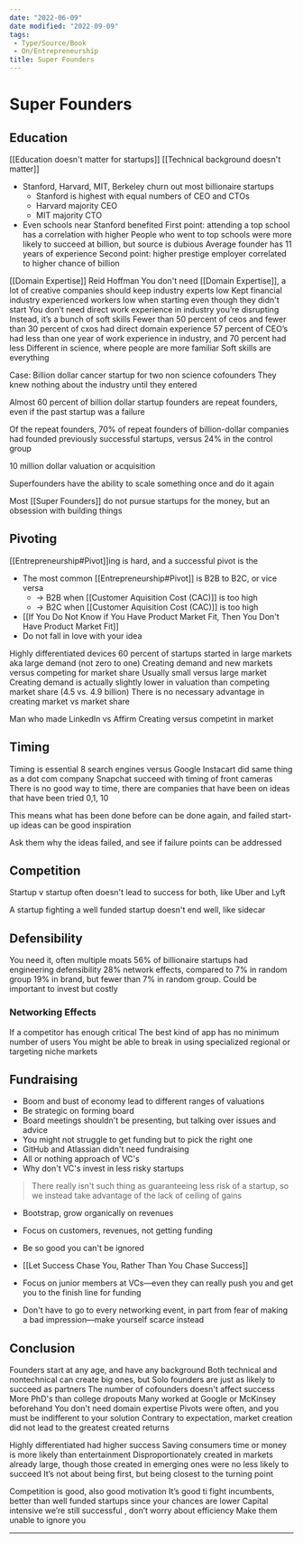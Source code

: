 ```yaml
---
date: "2022-06-09"
date modified: "2022-09-09"
tags:
 - Type/Source/Book
 - On/Entrepreneurship
title: Super Founders
---
```


# Super Founders

## Education
[[Education doesn't matter for startups]]
[[Technical background doesn't matter]]

- Stanford, Harvard, MIT, Berkeley churn out most billionaire startups
	- Stanford is highest with equal numbers of CEO and CTOs
	- Harvard majority CEO
	- MIT majority CTO
- Even schools near Stanford benefited
First point: attending a top school has a correlation with higher People who went to top schools were more likely to succeed at billion, but source is dubious
Average founder has 11 years of experience
Second point: higher prestige employer correlated to higher chance of billion

[[Domain Expertise]]
Reid Hoffman
You don't need [[Domain Expertise]], a lot of creative companies should keep industry experts low
Kept financial industry experienced workers low when starting even though they didn't start
You don’t need direct work experience in industry you’re disrupting
Instead, it’s a bunch of soft skills
Fewer than 50 percent of ceos and fewer than 30 percent of cxos had direct domain experience
57 percent of CEO’s had less than one year of work experience in industry, and 70 percent had less
Different in science, where people are more familiar
Soft skills are everything

Case: Billion dollar cancer startup for two non science cofounders
They knew nothing about the industry until they entered

Almost 60 percent of billion dollar startup founders are repeat founders, even if the past startup was a failure

Of the repeat founders, 70% of repeat founders of billion-dollar companies had founded previously successful startups, versus 24% in the control group

10 million dollar valuation or acquisition

Superfounders have the ability to scale something once and do it again

Most [[Super Founders]] do not pursue startups for the money, but an obsession with building things

## Pivoting
[[Entrepreneurship#Pivot]]ing is hard, and a successful pivot is the
- The most common [[Entrepreneurship#Pivot]] is B2B to B2C, or vice versa
	- -> B2B when [[Customer Aquisition Cost (CAC)]] is too high
	- -> B2C when [[Customer Aquisition Cost (CAC)]] is too high
- [[If You Do Not Know if You Have Product Market Fit, Then You Don't Have Product Market Fit]]
- Do not fall in love with your idea

Highly differentiated devices
60 percent of startups started in large markets aka large demand (not zero to one)
Creating demand and new markets versus competing for market share
Usually small versus large market
Creating demand is actually slightly lower in valuation than competing market share (4.5 vs. 4.9 billion)
There is no necessary advantage in creating market vs market share

Man who made LinkedIn vs Affirm
Creating versus competint in market

## Timing
Timing is essential
8 search engines versus Google
Instacart did same thing as a dot com company
Snapchat succeed with timing of front cameras
There is no good way to time, there are companies that have been on ideas that have been tried 0,1, 10

This means what has been done before can be done again, and failed start-up ideas can be good inspiration

Ask them why the ideas failed, and see if failure points can be addressed

## Competition
Startup v startup often doesn't lead to success for both, like Uber and Lyft

A startup fighting a well funded startup doesn't end well, like sidecar

## Defensibility
You need it, often multiple moats
56% of billionaire startups had engineering defensibility
28% network effects, compared to 7% in random group
19% in brand, but fewer than 7% in random group. Could be important to invest but costly

### Networking Effects
If a competitor has enough critical
The best kind of app has no minimum number of users
You might be able to break in using specialized regional or targeting niche markets

## Fundraising
- Boom and bust of economy lead to different ranges of valuations
- Be strategic on forming board
- Board meetings shouldn't be presenting, but talking over issues and advice
- You might not struggle to get funding but to pick the right one
- GitHub and Atlassian didn't need fundraising
- All or nothing approach of VC's
- Why don't VC's invest in less risky startups
> There really isn't such thing as guaranteeing less risk of a startup, so we instead take advantage of the lack of ceiling of gains
- Bootstrap, grow organically on revenues

- Focus on customers, revenues, not getting funding
- Be so good you can't be ignored
- [[Let Success Chase You, Rather Than You Chase Success]]
- Focus on junior members at VCs—even they can really push you and get you to the finish line for funding
- Don't have to go to every networking event, in part from fear of making a bad impression—make yourself scarce instead

## Conclusion
Founders start at any age, and have any background
Both technical and nontechnical can create big ones, but
Solo founders are just as likely to succeed as partners
The number of cofounders doesn't affect success
More PhD's than college dropouts
Many worked at Google or McKinsey beforehand
You don't need domain expertise
Pivots were often, and you must be indifferent to your solution
Contrary to expectation, market creation did not lead to the greatest created returns

Highly differentiated had higher success
Saving consumers time or money is more likely than entertainment
Disproportionately created in markets already large, though those created in emerging ones were no less likely to succeed
It’s not about being first, but being closest to the turning point

Competition is good, also good motivation
It’s good ti fight incumbents, better than well funded startups since your chances are lower
Capital intensive we’re still successful , don’t worry about efficiency
Make them unable to ignore you

---
